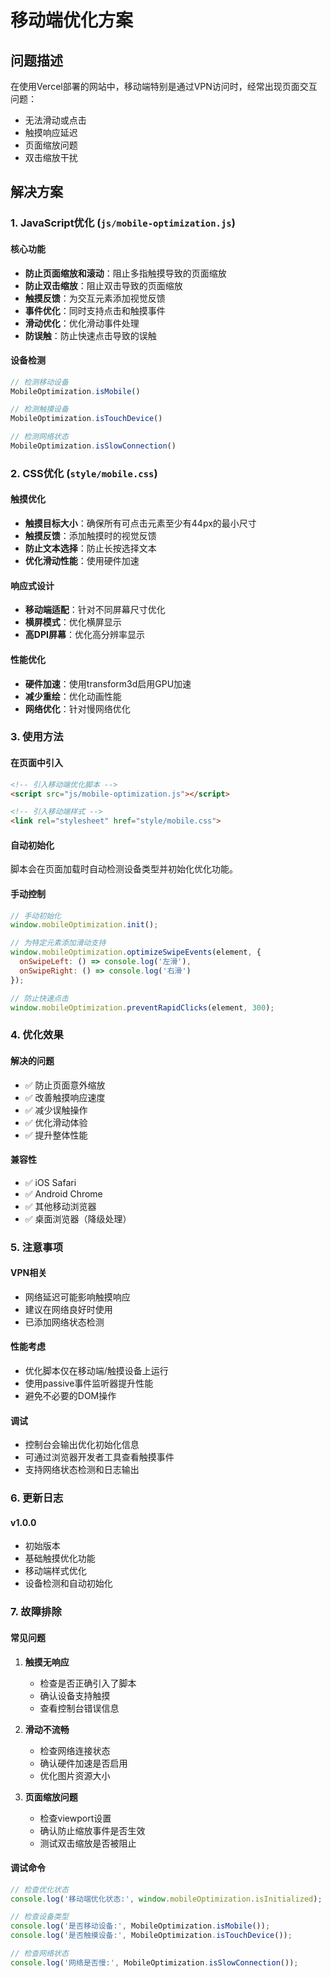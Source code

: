 # 移动端优化方案

## 问题描述

在使用Vercel部署的网站中，移动端特别是通过VPN访问时，经常出现页面交互问题：
- 无法滑动或点击
- 触摸响应延迟
- 页面缩放问题
- 双击缩放干扰

## 解决方案

### 1. JavaScript优化 (`js/mobile-optimization.js`)

#### 核心功能
- **防止页面缩放和滚动**：阻止多指触摸导致的页面缩放
- **防止双击缩放**：阻止双击导致的页面缩放
- **触摸反馈**：为交互元素添加视觉反馈
- **事件优化**：同时支持点击和触摸事件
- **滑动优化**：优化滑动事件处理
- **防误触**：防止快速点击导致的误触

#### 设备检测
```javascript
// 检测移动设备
MobileOptimization.isMobile()

// 检测触摸设备
MobileOptimization.isTouchDevice()

// 检测网络状态
MobileOptimization.isSlowConnection()
```

### 2. CSS优化 (`style/mobile.css`)

#### 触摸优化
- **触摸目标大小**：确保所有可点击元素至少有44px的最小尺寸
- **触摸反馈**：添加触摸时的视觉反馈
- **防止文本选择**：防止长按选择文本
- **优化滑动性能**：使用硬件加速

#### 响应式设计
- **移动端适配**：针对不同屏幕尺寸优化
- **横屏模式**：优化横屏显示
- **高DPI屏幕**：优化高分辨率显示

#### 性能优化
- **硬件加速**：使用transform3d启用GPU加速
- **减少重绘**：优化动画性能
- **网络优化**：针对慢网络优化

### 3. 使用方法

#### 在页面中引入
```html
<!-- 引入移动端优化脚本 -->
<script src="js/mobile-optimization.js"></script>

<!-- 引入移动端样式 -->
<link rel="stylesheet" href="style/mobile.css">
```

#### 自动初始化
脚本会在页面加载时自动检测设备类型并初始化优化功能。

#### 手动控制
```javascript
// 手动初始化
window.mobileOptimization.init();

// 为特定元素添加滑动支持
window.mobileOptimization.optimizeSwipeEvents(element, {
  onSwipeLeft: () => console.log('左滑'),
  onSwipeRight: () => console.log('右滑')
});

// 防止快速点击
window.mobileOptimization.preventRapidClicks(element, 300);
```

### 4. 优化效果

#### 解决的问题
- ✅ 防止页面意外缩放
- ✅ 改善触摸响应速度
- ✅ 减少误触操作
- ✅ 优化滑动体验
- ✅ 提升整体性能

#### 兼容性
- ✅ iOS Safari
- ✅ Android Chrome
- ✅ 其他移动浏览器
- ✅ 桌面浏览器（降级处理）

### 5. 注意事项

#### VPN相关
- 网络延迟可能影响触摸响应
- 建议在网络良好时使用
- 已添加网络状态检测

#### 性能考虑
- 优化脚本仅在移动端/触摸设备上运行
- 使用passive事件监听器提升性能
- 避免不必要的DOM操作

#### 调试
- 控制台会输出优化初始化信息
- 可通过浏览器开发者工具查看触摸事件
- 支持网络状态检测和日志输出

### 6. 更新日志

#### v1.0.0
- 初始版本
- 基础触摸优化功能
- 移动端样式优化
- 设备检测和自动初始化

### 7. 故障排除

#### 常见问题
1. **触摸无响应**
   - 检查是否正确引入了脚本
   - 确认设备支持触摸
   - 查看控制台错误信息

2. **滑动不流畅**
   - 检查网络连接状态
   - 确认硬件加速是否启用
   - 优化图片资源大小

3. **页面缩放问题**
   - 检查viewport设置
   - 确认防止缩放事件是否生效
   - 测试双击缩放是否被阻止

#### 调试命令
```javascript
// 检查优化状态
console.log('移动端优化状态:', window.mobileOptimization.isInitialized);

// 检查设备类型
console.log('是否移动设备:', MobileOptimization.isMobile());
console.log('是否触摸设备:', MobileOptimization.isTouchDevice());

// 检查网络状态
console.log('网络是否慢:', MobileOptimization.isSlowConnection());
```
